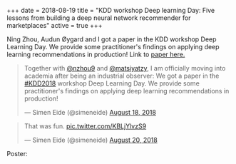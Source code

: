 +++
date = 2018-08-19
title = "KDD workshop Deep learning Day: Five lessons from building a deep neural network recommender for marketplaces"
active = true
+++

Ning Zhou, Audun Øygard and I got a paper in the KDD workshop Deep Learning Day.
We provide some practitioner's findings on applying deep learning recommendations in production! Link to [paper here.](http://www.kdd.org/kdd2018/files/deep-learning-day/DLDay18_paper_9.pdf)

<blockquote class="twitter-tweet" data-lang="en"><p lang="en" dir="ltr">Together with <a href="https://twitter.com/nzhou9?ref_src=twsrc%5Etfw">@nzhou9</a> and <a href="https://twitter.com/matsiyatzy?ref_src=twsrc%5Etfw">@matsiyatzy</a>, I am officially moving into academia after being an industrial observer: We got a paper in the <a href="https://twitter.com/hashtag/KDD2018?src=hash&amp;ref_src=twsrc%5Etfw">#KDD2018</a> workshop Deep Learning Day. We provide some practitioner&#39;s findings on applying deep learning recommendations in production!</p>&mdash; Simen Eide (@simeneide) <a href="https://twitter.com/simeneide/status/1030774986666070016?ref_src=twsrc%5Etfw">August 18, 2018</a></blockquote>
<script async src="https://platform.twitter.com/widgets.js" charset="utf-8"></script>

<blockquote class="twitter-tweet" data-lang="en"><p lang="en" dir="ltr">That was fun. <a href="https://t.co/KBLjYlvzS9">pic.twitter.com/KBLjYlvzS9</a></p>&mdash; Simen Eide (@simeneide) <a href="https://twitter.com/simeneide/status/1031654338693877761?ref_src=twsrc%5Etfw">August 20, 2018</a></blockquote>
<script async src="https://platform.twitter.com/widgets.js" charset="utf-8"></script>

Poster:

<object data="/assets/2018-08-19-KDD-poster.pdf" width="100%" height="500" type='application/pdf'/>
